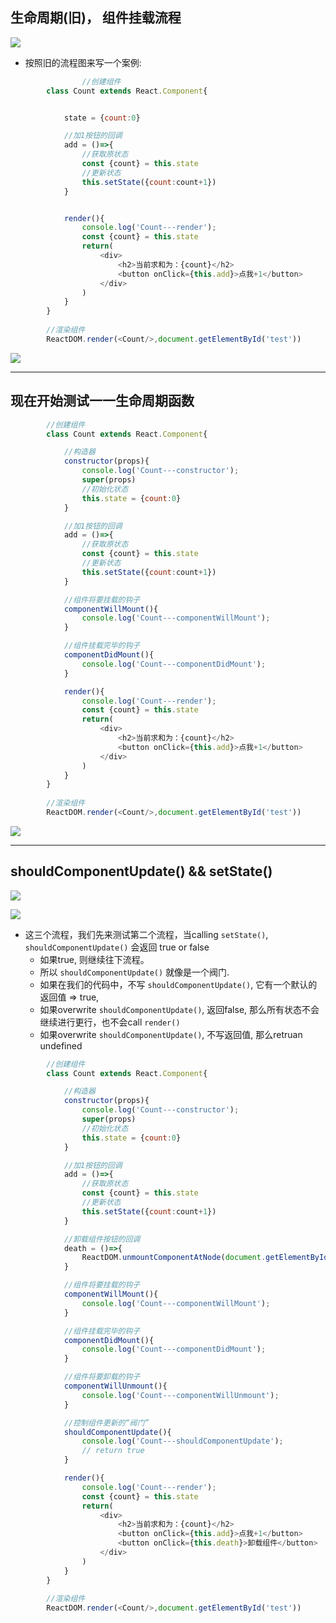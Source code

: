 ## 生命周期(旧)， 组件挂载流程

![](img/2021-01-13-01-09-38.png)

- 按照旧的流程图来写一个案例:


```js
				//创建组件
		class Count extends React.Component{


			state = {count:0}

			//加1按钮的回调
			add = ()=>{
				//获取原状态
				const {count} = this.state
				//更新状态
				this.setState({count:count+1})
			}


			render(){
				console.log('Count---render');
				const {count} = this.state
				return(
					<div>
						<h2>当前求和为：{count}</h2>
						<button onClick={this.add}>点我+1</button>
					</div>
				)
			}
		}
		
		//渲染组件
		ReactDOM.render(<Count/>,document.getElementById('test'))
```


![](img/2021-01-13-01-19-57.png)

---

## 现在开始测试一一生命周期函数


```js
		//创建组件
		class Count extends React.Component{

			//构造器
			constructor(props){
				console.log('Count---constructor');
				super(props)
				//初始化状态
				this.state = {count:0}
			}

			//加1按钮的回调
			add = ()=>{
				//获取原状态
				const {count} = this.state
				//更新状态
				this.setState({count:count+1})
			}

			//组件将要挂载的钩子
			componentWillMount(){
				console.log('Count---componentWillMount');
			}			

			//组件挂载完毕的钩子
			componentDidMount(){
				console.log('Count---componentDidMount');
			}

			render(){
				console.log('Count---render');
				const {count} = this.state
				return(
					<div>
						<h2>当前求和为：{count}</h2>
						<button onClick={this.add}>点我+1</button>
					</div>
				)
			}
		}
		
		//渲染组件
		ReactDOM.render(<Count/>,document.getElementById('test'))
```


![](img/2021-01-13-01-28-27.png)


---

## shouldComponentUpdate() && setState()

![](img/2021-01-13-23-29-50.png)

![](img/2021-01-13-23-33-58.png)

- 这三个流程，我们先来测试第二个流程，当calling `setState()`, `shouldComponentUpdate()` 会返回 true or false
  - 如果true, 则继续往下流程。
  - 所以 `shouldComponentUpdate()` 就像是一个阀门.
  - 如果在我们的代码中，不写 `shouldComponentUpdate()`, 它有一个默认的返回值 => true, 
  - 如果overwrite `shouldComponentUpdate()`, 返回false, 那么所有状态不会继续进行更行，也不会call `render()`
  - 如果overwrite `shouldComponentUpdate()`, 不写返回值, 那么retruan undefined
  

```js
		//创建组件
		class Count extends React.Component{

			//构造器
			constructor(props){
				console.log('Count---constructor');
				super(props)
				//初始化状态
				this.state = {count:0}
			}

			//加1按钮的回调
			add = ()=>{
				//获取原状态
				const {count} = this.state
				//更新状态
				this.setState({count:count+1})
			}

			//卸载组件按钮的回调
			death = ()=>{
				ReactDOM.unmountComponentAtNode(document.getElementById('test'))
			}			

			//组件将要挂载的钩子
			componentWillMount(){
				console.log('Count---componentWillMount');
			}			

			//组件挂载完毕的钩子
			componentDidMount(){
				console.log('Count---componentDidMount');
			}

			//组件将要卸载的钩子
			componentWillUnmount(){
				console.log('Count---componentWillUnmount');
			}			

			//控制组件更新的“阀门”
			shouldComponentUpdate(){
				console.log('Count---shouldComponentUpdate');
				// return true
			}			

			render(){
				console.log('Count---render');
				const {count} = this.state
				return(
					<div>
						<h2>当前求和为：{count}</h2>
						<button onClick={this.add}>点我+1</button>
				        <button onClick={this.death}>卸载组件</button>
					</div>
				)
			}
		}
		
		//渲染组件
		ReactDOM.render(<Count/>,document.getElementById('test'))
```










































